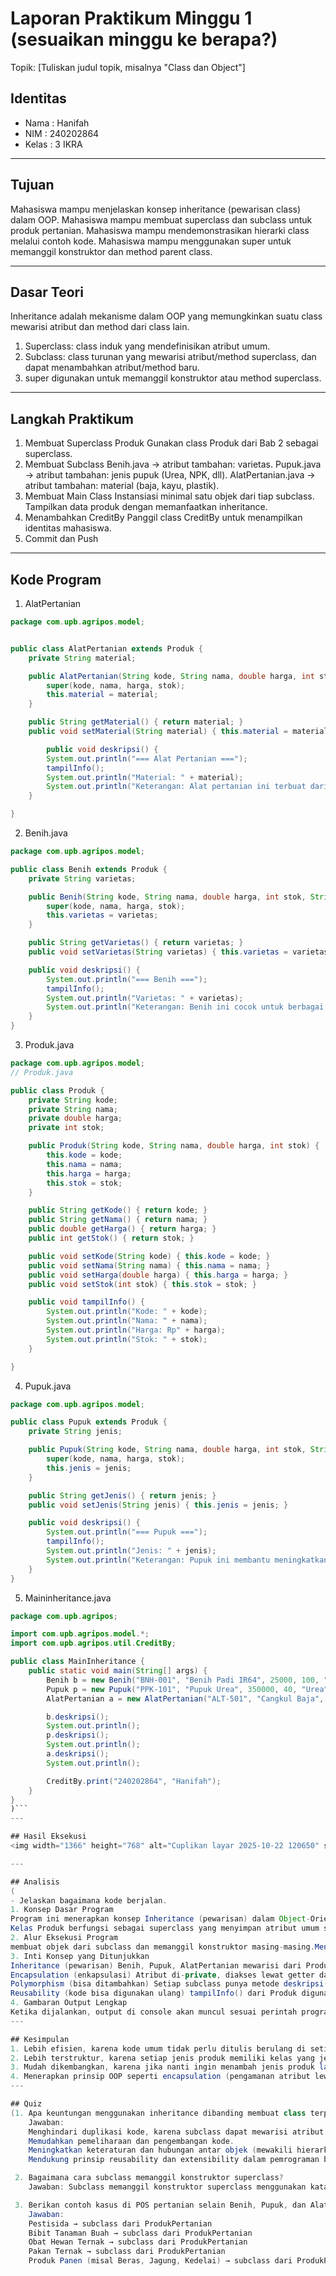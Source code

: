 # Laporan Praktikum Minggu 1 (sesuaikan minggu ke berapa?)
Topik: [Tuliskan judul topik, misalnya "Class dan Object"]

## Identitas
- Nama  : Hanifah
- NIM   : 240202864
- Kelas : 3 IKRA

---

## Tujuan
Mahasiswa mampu menjelaskan konsep inheritance (pewarisan class) dalam OOP.
Mahasiswa mampu membuat superclass dan subclass untuk produk pertanian.
Mahasiswa mampu mendemonstrasikan hierarki class melalui contoh kode.
Mahasiswa mampu menggunakan super untuk memanggil konstruktor dan method parent class.

---

## Dasar Teori
Inheritance adalah mekanisme dalam OOP yang memungkinkan suatu class mewarisi atribut dan method dari class lain.
1. Superclass: class induk yang mendefinisikan atribut umum.
2. Subclass: class turunan yang mewarisi atribut/method superclass, dan dapat menambahkan atribut/method baru.
3. super digunakan untuk memanggil konstruktor atau method superclass.

---

## Langkah Praktikum
1. Membuat Superclass Produk
   Gunakan class Produk dari Bab 2 sebagai superclass.
2. Membuat Subclass
   Benih.java → atribut tambahan: varietas.
   Pupuk.java → atribut tambahan: jenis pupuk (Urea, NPK, dll).
   AlatPertanian.java → atribut tambahan: material (baja, kayu, plastik).
3. Membuat Main Class
   Instansiasi minimal satu objek dari tiap subclass.
   Tampilkan data produk dengan memanfaatkan inheritance.
4. Menambahkan CreditBy
   Panggil class CreditBy untuk menampilkan identitas mahasiswa.
5. Commit dan Push


---

## Kode Program
1. AlatPertanian  

```java
package com.upb.agripos.model;


public class AlatPertanian extends Produk {
    private String material;

    public AlatPertanian(String kode, String nama, double harga, int stok, String material) {
        super(kode, nama, harga, stok);
        this.material = material;
    }

    public String getMaterial() { return material; }
    public void setMaterial(String material) { this.material = material; }

        public void deskripsi() {
        System.out.println("=== Alat Pertanian ===");
        tampilInfo();
        System.out.println("Material: " + material);
        System.out.println("Keterangan: Alat pertanian ini terbuat dari material kuat dan tahan lama.");
    }

}
```
2. Benih.java

```java
package com.upb.agripos.model;

public class Benih extends Produk {
    private String varietas;

    public Benih(String kode, String nama, double harga, int stok, String varietas) {
        super(kode, nama, harga, stok);
        this.varietas = varietas;
    }

    public String getVarietas() { return varietas; }
    public void setVarietas(String varietas) { this.varietas = varietas; }

    public void deskripsi() {
        System.out.println("=== Benih ===");
        tampilInfo();
        System.out.println("Varietas: " + varietas);
        System.out.println("Keterangan: Benih ini cocok untuk berbagai jenis lahan dan tahan terhadap hama.");
    }
}
```
3. Produk.java

```java
package com.upb.agripos.model;
// Produk.java

public class Produk {
    private String kode;
    private String nama;
    private double harga;
    private int stok;

    public Produk(String kode, String nama, double harga, int stok) {
        this.kode = kode;
        this.nama = nama;
        this.harga = harga;
        this.stok = stok;
    }

    public String getKode() { return kode; }
    public String getNama() { return nama; }
    public double getHarga() { return harga; }
    public int getStok() { return stok; }

    public void setKode(String kode) { this.kode = kode; }
    public void setNama(String nama) { this.nama = nama; }
    public void setHarga(double harga) { this.harga = harga; }
    public void setStok(int stok) { this.stok = stok; }

    public void tampilInfo() {
        System.out.println("Kode: " + kode);
        System.out.println("Nama: " + nama);
        System.out.println("Harga: Rp" + harga);
        System.out.println("Stok: " + stok);
    }

}
```
4. Pupuk.java

```java
package com.upb.agripos.model;

public class Pupuk extends Produk {
    private String jenis;

    public Pupuk(String kode, String nama, double harga, int stok, String jenis) {
        super(kode, nama, harga, stok);
        this.jenis = jenis;
    }

    public String getJenis() { return jenis; }
    public void setJenis(String jenis) { this.jenis = jenis; }

    public void deskripsi() {
        System.out.println("=== Pupuk ===");
        tampilInfo();
        System.out.println("Jenis: " + jenis);
        System.out.println("Keterangan: Pupuk ini membantu meningkatkan kesuburan tanah dan hasil panen.");
    }
}
```
5. Maininheritance.java

```java
package com.upb.agripos;

import com.upb.agripos.model.*;
import com.upb.agripos.util.CreditBy;

public class MainInheritance {
    public static void main(String[] args) {
        Benih b = new Benih("BNH-001", "Benih Padi IR64", 25000, 100, "IR64");
        Pupuk p = new Pupuk("PPK-101", "Pupuk Urea", 350000, 40, "Urea");
        AlatPertanian a = new AlatPertanian("ALT-501", "Cangkul Baja", 90000, 15, "Baja");

        b.deskripsi();
        System.out.println();
        p.deskripsi();
        System.out.println();
        a.deskripsi();
        System.out.println();

        CreditBy.print("240202864", "Hanifah");
    }
}
)```
---

## Hasil Eksekusi
<img width="1366" height="768" alt="Cuplikan layar 2025-10-22 120650" src="https://github.com/user-attachments/assets/0126cd06-b67f-4a7c-a179-994f61e5e88c" />

---

## Analisis
(
- Jelaskan bagaimana kode berjalan.  
1. Konsep Dasar Program
Program ini menerapkan konsep Inheritance (pewarisan) dalam Object-Oriented Programming (OOP).
Kelas Produk berfungsi sebagai superclass yang menyimpan atribut umum semua produk pertanian
2. Alur Eksekusi Program
membuat objek dari subclass dan memanggil konstruktor masing-masing.Menampilkan deskripsi tiap produk. Memanggil CreditBy
3. Inti Konsep yang Ditunjukkan
Inheritance (pewarisan)	Benih, Pupuk, AlatPertanian mewarisi dari Produk
Encapsulation (enkapsulasi)	Atribut di-private, diakses lewat getter dan setter
Polymorphism (bisa ditambahkan)	Setiap subclass punya metode deskripsi() dengan isi berbeda
Reusability (kode bisa digunakan ulang)	tampilInfo() dari Produk digunakan oleh semua subclass
4. Gambaran Output Lengkap
Ketika dijalankan, output di console akan muncul sesuai perintah program
---

## Kesimpulan
1. Lebih efisien, karena kode umum tidak perlu ditulis berulang di setiap kelas.
2. Lebih terstruktur, karena setiap jenis produk memiliki kelas yang jelas dengan hubungan hierarkis
3. Mudah dikembangkan, karena jika nanti ingin menambah jenis produk lain (misalnya “Pestisida” atau “Pakan Ternak”), cukup membuat subclass baru yang mewarisi dari Produk.
4. Menerapkan prinsip OOP seperti encapsulation (pengamanan atribut lewat getter/setter) dan polymorphism (metode deskripsi() berbeda di tiap subclass).
---

## Quiz
(1. Apa keuntungan menggunakan inheritance dibanding membuat class terpisah tanpa hubungan?
    Jawaban: 
    Menghindari duplikasi kode, karena subclass dapat mewarisi atribut dan metode dari superclass.
    Memudahkan pemeliharaan dan pengembangan kode.
    Meningkatkan keteraturan dan hubungan antar objek (mewakili hierarki yang logis).
    Mendukung prinsip reusability dan extensibility dalam pemrograman berorientasi objek.

 2. Bagaimana cara subclass memanggil konstruktor superclass?
    Jawaban: Subclass memanggil konstruktor superclass menggunakan kata kunci super() di dalam konstruktor subclass.

 3. Berikan contoh kasus di POS pertanian selain Benih, Pupuk, dan Alat Pertanian yang bisa dijadikan subclass.
    Jawaban: 
    Pestisida → subclass dari ProdukPertanian
    Bibit Tanaman Buah → subclass dari ProdukPertanian
    Obat Hewan Ternak → subclass dari ProdukPertanian
    Pakan Ternak → subclass dari ProdukPertanian
    Produk Panen (misal Beras, Jagung, Kedelai) → subclass dari ProdukPertanian

